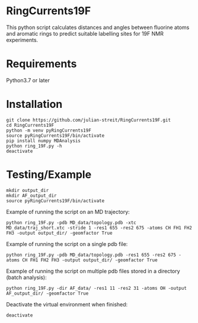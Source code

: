 # RingCurrents19F
This python script calculates distances and angles between fluorine atoms and aromatic rings to predict suitable labelling sites for 19F NMR experiments.

# Requirements
Python3.7 or later

# Installation
```
git clone https://github.com/julian-streit/RingCurrents19F.git
cd RingCurrents19F
python -m venv pyRingCurrents19F
source pyRingCurrents19F/bin/activate
pip install numpy MDAnalysis
python ring_19F.py -h
deactivate
```

# Testing/Example
```
mkdir output_dir
mkdir AF_output_dir
source pyRingCurrents19F/bin/activate
```
Example of running the script on an MD trajectory:
```
python ring_19F.py -pdb MD_data/topology.pdb -xtc MD_data/traj_short.xtc -stride 1 -res1 655 -res2 675 -atoms CH FH1 FH2 FH3 -output output_dir/ -geomfactor True
```

Example of running the script on a single pdb file:
```
python ring_19F.py -pdb MD_data/topology.pdb -res1 655 -res2 675 -atoms CH FH1 FH2 FH3 -output output_dir/ -geomfactor True
```

Example of running the script on multiple pdb files stored in a directory (batch analysis):
```
python ring_19F.py -dir AF_data/ -res1 11 -res2 31 -atoms OH -output AF_output_dir/ -geomfactor True
```
Deactivate the virtual environment when finished:
```
deactivate
```
